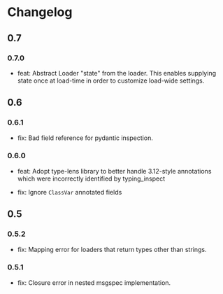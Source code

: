 # Changelog

## 0.7

### 0.7.0
* feat: Abstract Loader "state" from the loader. This enables supplying state
  once at load-time in order to customize load-wide settings.

## 0.6

### 0.6.1
* fix: Bad field reference for pydantic inspection.

### 0.6.0

* feat: Adopt type-lens library to better handle 3.12-style annotations which
  were incorrectly identified by typing_inspect
- fix: Ignore `ClassVar` annotated fields

## 0.5

### 0.5.2

* fix: Mapping error for loaders that return types other than strings.

### 0.5.1

* fix: Closure error in nested msgspec implementation.
